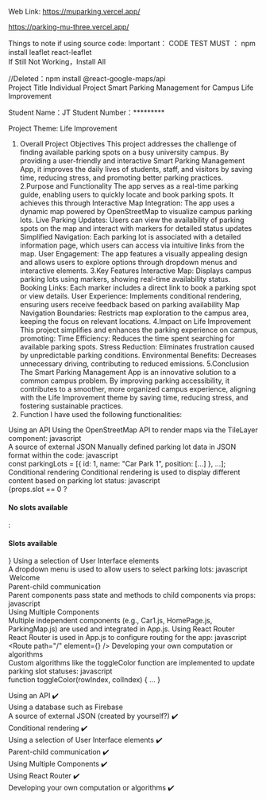 
Web Link:
https://muparking.vercel.app/

https://parking-mu-three.vercel.app/

Things to note if using source code:
Important：
CODE TEST MUST ：
npm install leaflet react-leaflet   
If Still Not Working，Install All

//Deleted：npm install @react-google-maps/api        
Project Title	Individual Project
Smart Parking Management for Campus Life Improvement

Student Name：JT    Student Number：*********

Project Theme:
Life Improvement	

1. Overall Project Objectives 
This project addresses the challenge of finding available parking spots on a busy university campus. By providing a user-friendly and interactive Smart Parking Management App, it improves the daily lives of students, staff, and visitors by saving time, reducing stress, and promoting better parking practices. 
2.Purpose and Functionality
The app serves as a real-time parking guide, enabling users to quickly locate and book parking spots. It achieves this through
Interactive Map Integration: The app uses a dynamic map powered by OpenStreetMap to visualize campus parking lots.
Live Parking Updates: Users can view the availability of parking spots on the map and interact with markers for detailed status updates
Simplified Navigation: Each parking lot is associated with a detailed information page, which users can access via intuitive links from the map.
User Engagement: The app features a visually appealing design and allows users to explore options through dropdown menus and interactive elements.
3.Key Features
Interactive Map: Displays campus parking lots using markers, showing real-time availability status.
Booking Links: Each marker includes a direct link to book a parking spot or view details.
User Experience: Implements conditional rendering, ensuring users receive feedback based on parking availability
Map Navigation Boundaries: Restricts map exploration to the campus area, keeping the focus on relevant locations.
4.Impact on Life Improvement
This project simplifies and enhances the parking experience on campus, promoting:
Time Efficiency: Reduces the time spent searching for available parking spots.
Stress Reduction: Eliminates frustration caused by unpredictable parking conditions.
Environmental Benefits: Decreases unnecessary driving, contributing to reduced emissions.
5.Conclusion
The Smart Parking Management App is an innovative solution to a common campus problem. By improving parking accessibility, it contributes to a smoother, more organized campus experience, aligning with the Life Improvement theme by saving time, reducing stress, and fostering sustainable practices.
6. Function 
I have used the following functionalities:

Using an API
    Using the OpenStreetMap API to render maps via the TileLayer component:
		javascript<br><TileLayer url="https://{s}.tile.openstreetmap.org/{z}/{x}/{y}.png" />
A source of external JSON
	Manually defined parking lot data in JSON format within the code:
		javascript<br>const parkingLots = [{ id: 1, name: "Car Park 1", position: [...] }, ...];
Conditional rendering
Conditional rendering is used to display different content based on parking lot status:
		javascript<br>{props.slot == 0 ? <H4>No slots available</H4> : <H4>Slots available</H4>}
Using a selection of User Interface elements	
	A dropdown menu is used to allow users to select parking lots:
		javascript<br><StyledSelect><option value="welcome">Welcome</option></StyledSelect>
Parent-child communication	
Parent components pass state and methods to child components via props:
		javascript<br><CarPark1 slot={slotA} setSlot={setSlotA} grid={gridA} setGrid={setGridA} />
Using Multiple Components	
	Multiple independent components (e.g., Car1.js, HomePage.js, ParkingMap.js) are used and integrated in App.js.
Using React Router	
	React Router is used in App.js to configure routing for the app:
		javascript<br><BrowserRouter><Routes><Route path="/" element={<HomePage />} /></Routes></BrowserRouter>
Developing your own computation or algorithms	
	Custom algorithms like the toggleColor function are implemented to update parking slot statuses:
		javascript<br>function toggleColor(rowIndex, colIndex) { ... }

Using an API	✔️		
Using a database such as Firebase			
A source of external JSON (created by yourself?)	✔️		
Conditional rendering	✔️			
Using a selection of User Interface elements	✔️		
Parent-child communication	✔️		
Using Multiple Components	✔️		
Using React Router	✔️		
Developing your own computation or algorithms	✔️			


